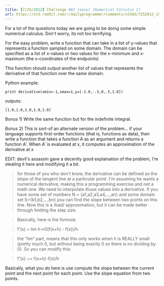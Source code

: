 ```yaml
---
title: [7/25/2012] Challenge #81 [easy] (Numerical Calculus I)
url: https://old.reddit.com/r/dailyprogrammer/comments/x538d/7252012_challenge_81_easy_numerical_calculus_i/
---
```


For a lot of the questions today we are going to be doing some simple numerical calculus.  Don't worry, its not too terrifying.

For the easy problem, write a function that can take in a list of y-values that represents a function sampled on some domain.  The domain can be specified as a list of x-values or two values for the x-minimum and x-maximum (the x-coordinates of the endpoints)

This function should output another list of values that represents the derivative of that function over the same domain.

Python example:

	print derivative(xmin=-1,xmax=1,y=[-1.0,-.5,0,.5,1.0])

outputs:
	
	[1.0,1.0,1.0,1.0,1.0]
	

Bonus 1)  Write the same function but for the indefinite integral.

Bonus 2)  This is sort-of an alternate version of the problem... if your language supports first-order functions (that is, functions as data), then write a function that takes a function A as an argument and returns a function A'.
When A' is evaluated at x, it computes an approximation of the derivative at x


EDIT:  devil's assassin gave a decently good explaination of the problem, I'm stealing it here and modifying it a bit.

>for those of you who don't know, the derivative can be defined as the slope of the tangent line at a particular point. I'm assuming he wants a numerical derivative, making this a programming exercise and not a math one. We need to interpolate those values into a derivative. If you have some set of numbers N = {a1,a2,a3,a4,...,an} and some domain set S={b1,b2,...,bn} you can find the slope between two points on this line. Now this is a /bad/ approximation, but it can be made better through limiting the step size.

>Basically, here is the formula:

>f'(x) = lim h->0(f(x+h) - f(x))/h

>the "lim" part, means that this only works when h is REALLY small (pretty much 0, but without being exactly 0 so there is no dividing by 0). So you can modify this:

>f'(x) ~= f(x+h)-f(x)/h


Basically, what you do here is use compute the slope between the current point and the next point for each point.   Use the slope equation from two points.